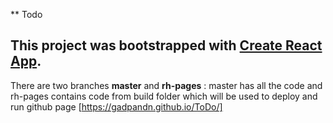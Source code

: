 ** Todo
## This project was bootstrapped with [Create React App](https://github.com/facebook/create-react-app).

There are two branches **master** and **rh-pages** : master has all the code and rh-pages contains code from
build folder which will be used to deploy and run github page [https://gadpandn.github.io/ToDo/]
